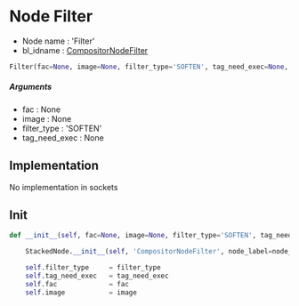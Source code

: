 # Node Filter

- Node name : 'Filter'
- bl_idname : [CompositorNodeFilter](https://docs.blender.org/api/current/bpy.types.CompositorNodeFilter.html)


``` python
Filter(fac=None, image=None, filter_type='SOFTEN', tag_need_exec=None, node_label=None, node_color=None)
```
##### Arguments

- fac : None
- image : None
- filter_type : 'SOFTEN'
- tag_need_exec : None

## Implementation

No implementation in sockets

## Init

``` python
def __init__(self, fac=None, image=None, filter_type='SOFTEN', tag_need_exec=None, node_label=None, node_color=None):

    StackedNode.__init__(self, 'CompositorNodeFilter', node_label=node_label, node_color=node_color)

    self.filter_type     = filter_type
    self.tag_need_exec   = tag_need_exec
    self.fac             = fac
    self.image           = image
```
